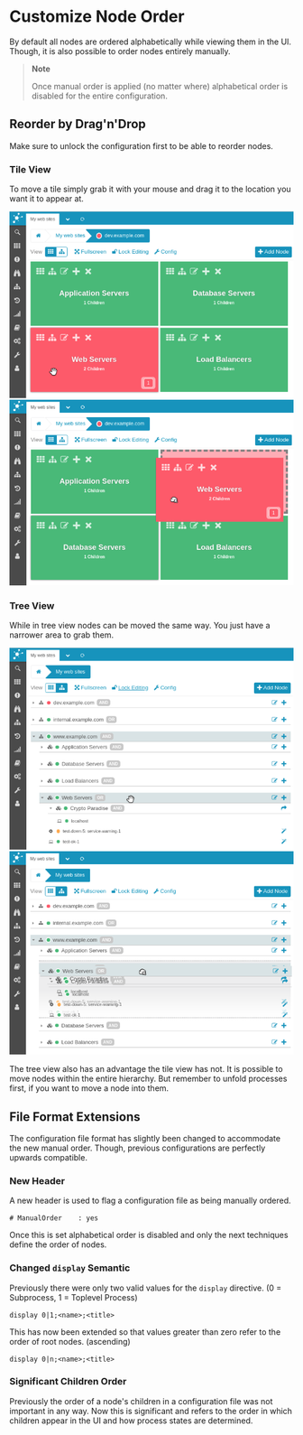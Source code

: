 <a id="Customize-Node-Order"></a>Customize Node Order
=====================================================

By default all nodes are ordered alphabetically while viewing them in the UI.
Though, it is also possible to order nodes entirely manually.

> **Note**
>
> Once manual order is applied (no matter where) alphabetical order is
> disabled for the entire configuration.

Reorder by Drag'n'Drop
----------------------

Make sure to unlock the configuration first to be able to reorder nodes.

### Tile View

To move a tile simply grab it with your mouse and drag it to the location you
want it to appear at.

![Grab Tile](screenshot/06_customize_node_order/0501_tiles_grab_tile.png)
![Drop Tile](screenshot/06_customize_node_order/0502_tiles_drop_at_location.png)

### Tree View

While in tree view nodes can be moved the same way. You just have a narrower
area to grab them.

![Grab Row](screenshot/06_customize_node_order/0503_tree_grab_header.png)
![Drop Row](screenshot/06_customize_node_order/0504_tree_drop_at_location.png)

The tree view also has an advantage the tile view has not. It is possible to
move nodes within the entire hierarchy. But remember to unfold processes first,
if you want to move a node into them.

File Format Extensions
----------------------

The configuration file format has slightly been changed to accommodate the new
manual order. Though, previous configurations are perfectly upwards compatible.

### New Header

A new header is used to flag a configuration file as being manually ordered.

```
# ManualOrder    : yes
```

Once this is set alphabetical order is disabled and only the next techniques
define the order of nodes.

### Changed `display` Semantic

Previously there were only two valid values for the `display` directive.
(0 = Subprocess, 1 = Toplevel Process)

```
display 0|1;<name>;<title>
```

This has now been extended so that values greater than zero refer to the order
of root nodes. (ascending)

```
display 0|n;<name>;<title>
```

### Significant Children Order

Previously the order of a node's children in a configuration file was not
important in any way. Now this is significant and refers to the order in
which children appear in the UI and how process states are determined.
